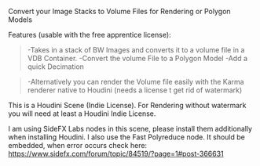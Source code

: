 Convert your Image Stacks to Volume Files for Rendering or Polygon Models

Features (usable with the free apprentice license): 
>-Takes in a stack of BW Images and converts it to a volume file in a VDB Container.
>-Convert the volume File to a Polygon Model
>-Add a quick Decimation 

>-Alternatively you can render the Volume file easily with the Karma renderer native to Houdini (needs a license t get rid of watermark)



This is a Houdini Scene (Indie License). For Rendering without watermark you will need at least a Houdini Indie License.

I am using SideFX Labs nodes in this scene, please install them additionally when installing Houdini. I also use the Fast Polyreduce node. It should be embedded, when error occurs check here: https://www.sidefx.com/forum/topic/84519/?page=1#post-366631

